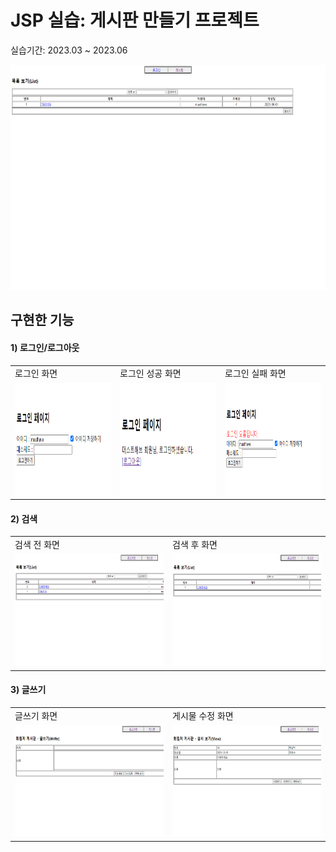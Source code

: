 # JSP 실습: 게시판 만들기 프로젝트

실습기간: 2023.03 ~ 2023.06

<img src = "img/게시판.png" width="640" height="360">

## 구현한 기능

#### 1) 로그인/로그아웃
<table>
  <tr>
    <td>로그인 화면</td>
    <td>로그인 성공 화면</td>
    <td>로그인 실패 화면</td>
  </tr>
  <tr>
    <td><img src = "img/로그인01.png" width = "320" height = 180"</td>
    <td><img src = "img/로그인02.png" width = "320" height = 180"</td>
    <td><img src = "img/로그인03.png" width = "320" height = 180"</td>
  </tr>
</table>

#### 2) 검색
<table>
  <tr>
    <td>검색 전 화면</td>
    <td>검색 후 화면</td>
  </tr>
  <tr>
    <td><img src = "img/검색01.png" width = "320" height = 180"</td>
    <td><img src = "img/검색02.png" width = "320" height = 180"</td>
  </tr>
</table>

#### 3) 글쓰기
<table>
  <tr>
    <td>글쓰기 화면</td>
    <td>게시물 수정 화면</td>
  </tr>
  <tr>
    <td><img src = "img/글쓰기01.png" width = "320" height = 180"</td>
    <td><img src = "img/글쓰기02.png" width = "320" height = 180"</td>
  </tr>
</table>



